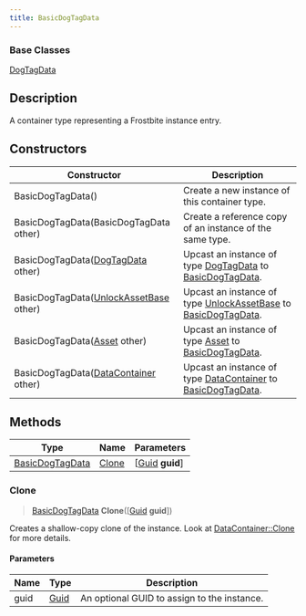 ```yaml
---
title: BasicDogTagData
---
```

### Base Classes

[DogTagData](/vext/ref/fb/dogtagdata/)

## Description

A container type representing a Frostbite instance entry.

## Constructors

| Constructor                                                                | Description                                                                                                           |
| -------------------------------------------------------------------------- | --------------------------------------------------------------------------------------------------------------------- |
| BasicDogTagData()                                                          | Create a new instance of this container type.                                                                         |
| BasicDogTagData(BasicDogTagData other)                                     | Create a reference copy of an instance of the same type.                                                              |
| BasicDogTagData([DogTagData](/vext/ref/fb/dogtagdata/) other)                            | Upcast an instance of type [DogTagData](/vext/ref/fb/dogtagdata/) to [BasicDogTagData](/vext/ref/fb/basicdogtagdata/).                            |
| BasicDogTagData([UnlockAssetBase](/vext/ref/fb/unlockassetbase/) other)                  | Upcast an instance of type [UnlockAssetBase](/vext/ref/fb/unlockassetbase/) to [BasicDogTagData](/vext/ref/fb/basicdogtagdata/).                  |
| BasicDogTagData([Asset](/vext/ref/fb/asset/) other)                                      | Upcast an instance of type [Asset](/vext/ref/fb/asset/) to [BasicDogTagData](/vext/ref/fb/basicdogtagdata/).                                      |
| BasicDogTagData([DataContainer](/vext/ref/shared/class/datacontainer) other) | Upcast an instance of type [DataContainer](/vext/ref/shared/class/datacontainer) to [BasicDogTagData](/vext/ref/fb/basicdogtagdata/). |

## Methods

| Type                               | Name            | Parameters                                     |
| ---------------------------------- | --------------- | ---------------------------------------------- |
| [BasicDogTagData](/vext/ref/fb/basicdogtagdata/) | [Clone](#clone) | \[[Guid](/vext/ref/shared/class/guid) **guid**\] |

### Clone

> [BasicDogTagData](/vext/ref/fb/basicdogtagdata/) **Clone**(\[[Guid](/vext/ref/shared/class/guid) **guid**\])

Creates a shallow-copy clone of the instance. Look at [DataContainer::Clone](/vext/ref/shared/class/datacontainer#clone) for more details.

#### Parameters

| Name | Type         | Description                                 |
| ---- | ------------ | ------------------------------------------- |
| guid | [Guid](/vext/ref/shared/class/guid/) | An optional GUID to assign to the instance. |
